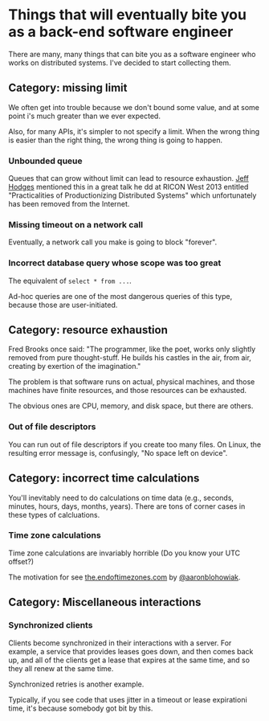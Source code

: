 # Things that will eventually bite you as a back-end software engineer

There are many, many things that can bite you as a software engineer who works
on distributed systems. I've decided to start collecting them.

## Category: missing limit

We often get into trouble because we don't bound some value, and at some point
i's much greater than we ever expected.

Also, for many APIs, it's simpler to not specify a limit. When the wrong
thing is easier than the right thing, the wrong thing is going to happen.

### Unbounded queue

Queues that can grow without limit can lead to resource exhaustion. [Jeff
Hodges](https://www.somethingsimilar.com/about) mentioned this in a great talk
he dd at RICON West 2013 entitled "Practicalities of Productionizing
Distributed Systems" which unfortunately has been removed from the Internet.

### Missing timeout on a network call

Eventually, a network call you make is going to block "forever".

### Incorrect database query whose scope was too great

The equivalent of `select * from ...`.

Ad-hoc queries are one of the most dangerous queries of this type, because those are user-initiated.


## Category: resource exhaustion

Fred Brooks once said: "The programmer, like the poet, works only slightly
removed from pure thought-stuff. He builds his castles in the air, from air,
creating by exertion of the imagination."

The problem is that software runs on actual, physical machines, and those
machines have finite resources, and those resources can be exhausted. 

The obvious ones are CPU, memory, and disk space, but there are others.

### Out of file descriptors

You can run out of file descriptors if you create too many files. On Linux,
the resulting error message is, confusingly, "No space left on device".


## Category: incorrect time calculations

You'll inevitably need to do calculations on time data (e.g., seconds, minutes,
hours, days, months, years). There are tons of corner cases in these types of
calcluations.

### Time zone calculations

Time zone calculations are invariably horrible (Do you know your UTC offset?)

The motivation for see [the.endoftimezones.com] by [@aaronblohowiak].

[the.endoftimezones.com]: http://the.endoftimezones.com/

[@aaronblohowiak]: https://twitter.com/aaronblohowiak


## Category: Miscellaneous interactions

### Synchronized clients

Clients become synchronized in their interactions with a server. For example, a
service that provides leases goes down, and then comes back up, and all of the
clients get a lease that expires at the same time, and so they all renew at the
same time.

Synchronized retries is another example.


Typically, if you see code that uses jitter in a timeout or lease expirationi
time, it's because somebody got bit by this.
